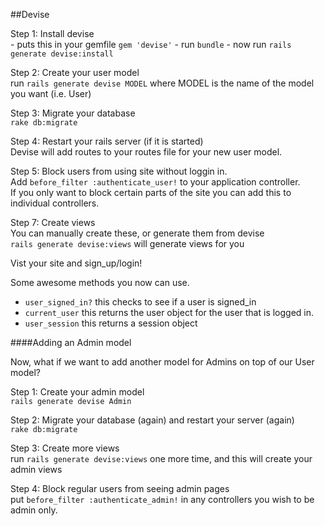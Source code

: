##Devise

Step 1: Install devise  
	- puts this in your gemfile `gem 'devise'`
	- run `bundle`
	- now run `rails generate devise:install`

Step 2: Create your user model  
	run `rails generate devise MODEL` where MODEL is the name of the model you want (i.e. User)  

Step 3: Migrate your database  
	`rake db:migrate`  

Step 4: Restart your rails server (if it is started)  
	Devise will add routes to your routes file for your new user model.  

Step 5: Block users from using site without loggin in.  
	Add `before_filter :authenticate_user!` to your application controller.  
	If you only want to block certain parts of the site you can add this to individual controllers.  

Step 7: Create views  
	You can manually create these, or generate them from devise  
	`rails generate devise:views` will generate views for you  

Vist your site and sign_up/login!  

Some awesome methods you now can use.  
- `user_signed_in?` this checks to see if a user is signed_in
- `current_user` this returns the user object for the user that is logged in.
- `user_session` this returns a session object

####Adding an Admin model

Now, what if we want to add another model for Admins on top of our User model?  

Step 1: Create your admin model  
	`rails generate devise Admin`  

Step 2: Migrate your database (again) and restart your server (again)  
	`rake db:migrate`  

Step 3: Create more views  
	run `rails generate devise:views` one more time, and this will create your admin views

Step 4: Block regular users from seeing admin pages  
	put `before_filter :authenticate_admin!` in any controllers you wish to be admin only.  
